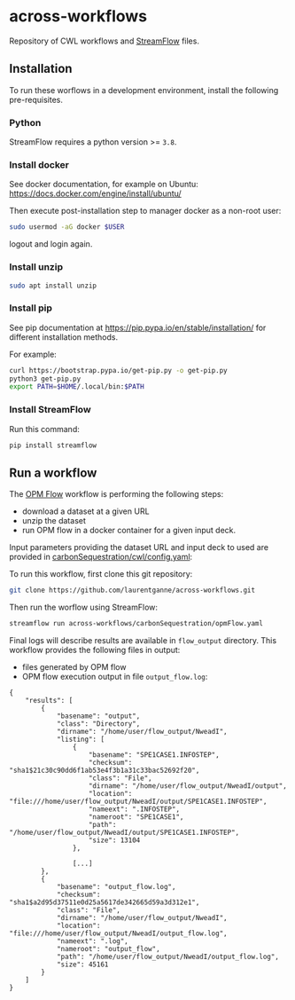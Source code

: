 # across-workflows

Repository of CWL workflows and [StreamFlow](https://streamflow.di.unito.it/) files.

## Installation

To run these worflows in a development environment, install the following pre-requisites.

### Python

StreamFlow requires a python version >= `3.8`.

### Install docker

See docker documentation, for example on Ubuntu: https://docs.docker.com/engine/install/ubuntu/

Then execute post-installation step to manager docker as a non-root user:
```bash
sudo usermod -aG docker $USER
```
logout and login again.

### Install unzip

```bash
sudo apt install unzip
````

### Install pip

See pip documentation at https://pip.pypa.io/en/stable/installation/ for different installation methods.

For example:

```bash
curl https://bootstrap.pypa.io/get-pip.py -o get-pip.py
python3 get-pip.py
export PATH=$HOME/.local/bin:$PATH
````

### Install StreamFlow

Run this command:

```bash
pip install streamflow
```

## Run a workflow

The [OPM Flow](https://opm-project.org/?page_id=19) workflow is performing the following steps:
* download a dataset at a given URL
* unzip the dataset
* run OPM flow in a docker container for a given input deck.

Input parameters providing the dataset URL and input deck to used are provided in [carbonSequestration/cwl/config.yaml](carbonSequestration/cwl/config.yaml):

To run this workflow, first clone this git repository:

```bash
git clone https://github.com/laurentganne/across-workflows.git
```

Then run the worflow using StreamFlow:

```bash
streamflow run across-workflows/carbonSequestration/opmFlow.yaml
```

Final logs will describe results are available in `flow_output` directory.
This workflow provides the following files in output:
* files generated by OPM flow
* OPM flow execution output in file `output_flow.log`:

```
{
    "results": [
        {
            "basename": "output",
            "class": "Directory",
            "dirname": "/home/user/flow_output/NweadI",
            "listing": [
                {
                    "basename": "SPE1CASE1.INFOSTEP",
                    "checksum": "sha1$21c30c90dd6f1ab53e4f3b1a31c33bac52692f20",
                    "class": "File",
                    "dirname": "/home/user/flow_output/NweadI/output",
                    "location": "file:///home/user/flow_output/NweadI/output/SPE1CASE1.INFOSTEP",
                    "nameext": ".INFOSTEP",
                    "nameroot": "SPE1CASE1",
                    "path": "/home/user/flow_output/NweadI/output/SPE1CASE1.INFOSTEP",
                    "size": 13104
                },

                [...]
        },
        {
            "basename": "output_flow.log",
            "checksum": "sha1$a2d95d37511e0d25a5617de342665d59a3d312e1",
            "class": "File",
            "dirname": "/home/user/flow_output/NweadI",
            "location": "file:///home/user/flow_output/NweadI/output_flow.log",
            "nameext": ".log",
            "nameroot": "output_flow",
            "path": "/home/user/flow_output/NweadI/output_flow.log",
            "size": 45161
        }
    ]
}
```